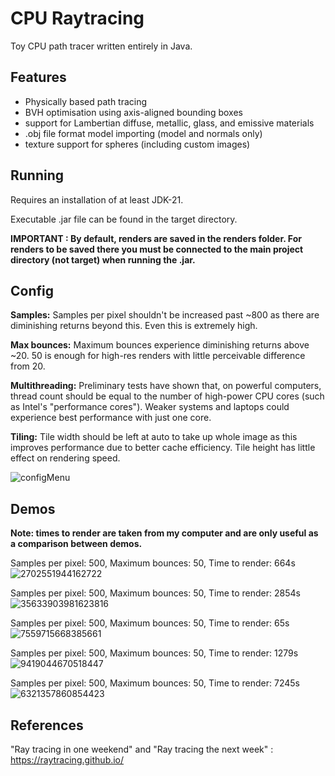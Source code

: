# CPU Raytracing
Toy CPU path tracer written entirely in Java.

## Features
- Physically based path tracing
- BVH optimisation using axis-aligned bounding boxes
- support for Lambertian diffuse, metallic, glass, and emissive materials
- .obj file format model importing (model and normals only)
- texture support for spheres (including custom images)

## Running
Requires an installation of at least JDK-21.

Executable .jar file can be found in the target directory.

**IMPORTANT : By default, renders are saved in the renders folder. For renders to be saved there you must be connected to the main project directory (not target) when running the .jar.**

## Config
**Samples:**
Samples per pixel shouldn't be increased past ~800 as there are diminishing returns beyond this. Even this is extremely high. 

**Max bounces:**
Maximum bounces experience diminishing returns above ~20. 50 is enough for high-res renders with little perceivable difference from 20.

**Multithreading:**
Preliminary tests have shown that, on powerful computers, thread count should be equal to the number of high-power CPU cores (such as Intel's "performance cores"). Weaker systems and laptops could experience best performance with just one core. 

**Tiling:**
Tile width should be left at auto to take up whole image as this improves performance due to better cache efficiency. Tile height has little effect on rendering speed.

![configMenu](https://github.com/user-attachments/assets/6a593dda-9089-4953-b2d3-25a90194f1bb)
## Demos
**Note: times to render are taken from my computer and are only useful as a comparison between demos.**

Samples per pixel: 500, Maximum bounces: 50, Time to render: 664s
![2702551944162722](https://github.com/user-attachments/assets/1ed8d316-9d30-4ce9-9dde-9c8fecdf50c8)

Samples per pixel: 500, Maximum bounces: 50, Time to render: 2854s
![35633903981623816](https://github.com/user-attachments/assets/300d88aa-fd66-4d28-b89b-0046dde0452d)

Samples per pixel: 500, Maximum bounces: 50, Time to render: 65s
![7559715668385661](https://github.com/user-attachments/assets/2d54ef4c-551b-4be9-a45a-6506f0882a25)

Samples per pixel: 500, Maximum bounces: 50, Time to render: 1279s
![9419044670518447](https://github.com/user-attachments/assets/1abba150-245b-4290-883f-dbf3e6c06671)

Samples per pixel: 500, Maximum bounces: 50, Time to render: 7245s
![6321357860854423](https://github.com/user-attachments/assets/0eb75c96-76ee-4b43-8adc-e7294201a02c)

## References
"Ray tracing in one weekend" and "Ray tracing the next week" : https://raytracing.github.io/
